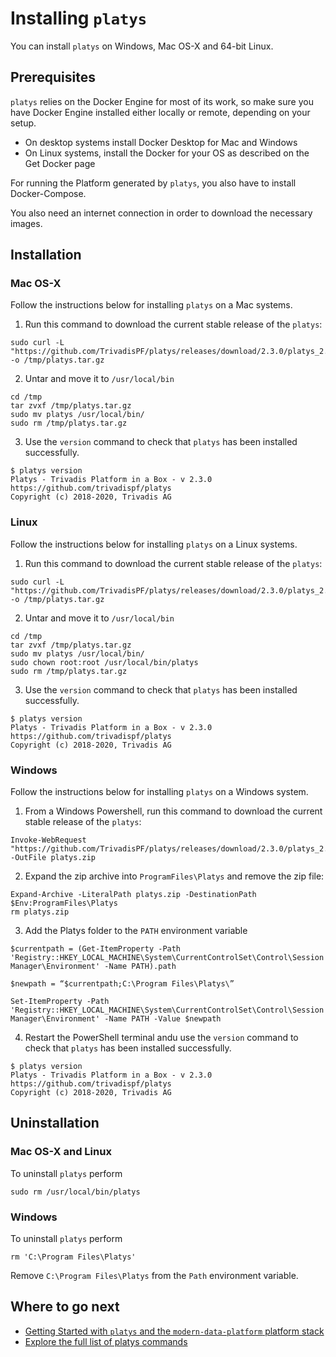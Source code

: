 # Installing `platys`

You can install `platys` on Windows, Mac OS-X and 64-bit Linux.

## Prerequisites

`platys` relies on the Docker Engine for most of its work, so make sure you have Docker Engine installed either locally or remote, depending on your setup.

  * On desktop systems install Docker Desktop for Mac and Windows
  * On Linux systems, install the Docker for your OS as described on the Get Docker page

For running the Platform generated by `platys`, you also have to install Docker-Compose. 

You also need an internet connection in order to download the necessary images. 

## Installation

### Mac OS-X 

Follow the instructions below for installing `platys` on a Mac systems.  

1. Run this command to download the current stable release of the `platys`:

  ```
sudo curl -L "https://github.com/TrivadisPF/platys/releases/download/2.3.0/platys_2.3.0_darwin_x86_64.tar.gz" -o /tmp/platys.tar.gz
```

2. Untar and move it to `/usr/local/bin`

  ```
cd /tmp
tar zvxf /tmp/platys.tar.gz 
sudo mv platys /usr/local/bin/
sudo rm /tmp/platys.tar.gz 
```

3. Use the `version` command to check that `platys` has been installed successfully.

  ```
$ platys version
Platys - Trivadis Platform in a Box - v 2.3.0
https://github.com/trivadispf/platys
Copyright (c) 2018-2020, Trivadis AG
```

### Linux

Follow the instructions below for installing `platys` on a Linux systems.  

1. Run this command to download the current stable release of the `platys`:

  ```
sudo curl -L "https://github.com/TrivadisPF/platys/releases/download/2.3.0/platys_2.3.0_linux_x86_64.tar.gz" -o /tmp/platys.tar.gz
```

2. Untar and move it to `/usr/local/bin`

  ```
cd /tmp
tar zvxf /tmp/platys.tar.gz 
sudo mv platys /usr/local/bin/
sudo chown root:root /usr/local/bin/platys
sudo rm /tmp/platys.tar.gz 
```

3. Use the `version` command to check that `platys`  has been installed successfully.

  ```
$ platys version
Platys - Trivadis Platform in a Box - v 2.3.0
https://github.com/trivadispf/platys
Copyright (c) 2018-2020, Trivadis AG
```

### Windows 

Follow the instructions below for installing `platys` on a Windows system. 

1. From a Windows Powershell, run this command to download the current stable release of the `platys`:

  ```
Invoke-WebRequest "https://github.com/TrivadisPF/platys/releases/download/2.3.0/platys_2.3.0_windows_x86_64.zip" -OutFile platys.zip
```

2. Expand the zip archive into `ProgramFiles\Platys` and remove the zip file:

  ```
Expand-Archive -LiteralPath platys.zip -DestinationPath $Env:ProgramFiles\Platys
rm platys.zip
```

3. Add the Platys folder to the `PATH` environment variable 

  ```
$currentpath = (Get-ItemProperty -Path 'Registry::HKEY_LOCAL_MACHINE\System\CurrentControlSet\Control\Session Manager\Environment' -Name PATH).path
```

  ```
$newpath = “$currentpath;C:\Program Files\Platys\”
```

  ```
Set-ItemProperty -Path 'Registry::HKEY_LOCAL_MACHINE\System\CurrentControlSet\Control\Session Manager\Environment' -Name PATH -Value $newpath
```

4. Restart the PowerShell terminal andu use the `version` command to check that `platys` has been installed successfully.

  ```
$ platys version
Platys - Trivadis Platform in a Box - v 2.3.0
https://github.com/trivadispf/platys
Copyright (c) 2018-2020, Trivadis AG
```

   
## Uninstallation

### Mac OS-X and Linux

To uninstall `platys` perform

```
sudo rm /usr/local/bin/platys
```

### Windows

To uninstall `platys` perform

```
rm 'C:\Program Files\Platys'
```

Remove `C:\Program Files\Platys` from the `Path` environment variable.
   
## Where to go next

* [Getting Started with `platys` and the `modern-data-platform` platform stack](https://github.com/TrivadisPF/platys-modern-data-platform/blob/master/documentation/getting-started.md)
* [Explore the full list of platys commands](command-line-ref.md)

